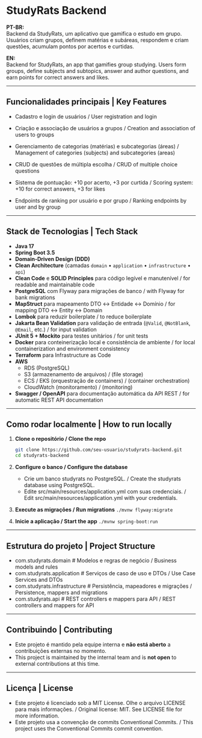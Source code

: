 # StudyRats Backend

**PT-BR:**  
Backend da StudyRats, um aplicativo que gamifica o estudo em grupo. Usuários criam grupos, definem matérias e subáreas, respondem e criam questões, acumulam pontos por acertos e curtidas.  

**EN:**  
Backend for StudyRats, an app that gamifies group studying. Users form groups, define subjects and subtopics, answer and author questions, and earn points for correct answers and likes.

---

## Funcionalidades principais | Key Features

- Cadastro e login de usuários  / User registration and login
  
- Criação e associação de usuários a grupos  / Creation and association of users to groups
  
- Gerenciamento de categorias (matérias) e subcategorias (áreas) / Management of categories (subjects) and subcategories (areas)
  
- CRUD de questões de múltipla escolha  / CRUD of multiple choice questions
  
- Sistema de pontuação: +10 por acerto, +3 por curtida  / Scoring system: +10 for correct answers, +3 for likes
  
- Endpoints de ranking por usuário e por grupo  / Ranking endpoints by user and by group

---

## Stack de Tecnologias | Tech Stack

- **Java 17**  
- **Spring Boot 3.5**
- **Domain-Driven Design (DDD)**  
- **Clean Architecture** (camadas `domain` • `application` • `infrastructure` • `api`)  
- **Clean Code** e **SOLID Principles** para código legível e manutenível  / for readable and maintainable code
- **PostgreSQL** com Flyway para migrações de banco / with Flyway for bank migrations  
- **MapStruct** para mapeamento DTO ↔ Entidade ↔ Domínio  / for mapping DTO ↔ Entity ↔ Domain
- **Lombok** para reduzir boilerplate  / to reduce boilerplate
- **Jakarta Bean Validation** para validação de entrada (`@Valid`, `@NotBlank`, `@Email`, etc.)  / for input validation
- **JUnit 5 + Mockito** para testes unitários  / for unit tests
- **Docker** para conteinerização local e consistência de ambiente  / for local containerization and environment consistency
- **Terraform** para Infrastructure as Code  
- **AWS**  
  - RDS (PostgreSQL)  
  - S3 (armazenamento de arquivos)  / (file storage)
  - ECS / EKS (orquestração de containers)  / (container orchestration)
  - CloudWatch (monitoramento)  / (monitoring)
- **Swagger / OpenAPI** para documentação automática da API REST / for automatic REST API documentation

---

## Como rodar localmente | How to run locally

1. **Clone o repositório / Clone the repo**
   ```bash
   git clone https://github.com/seu-usuario/studyrats-backend.git
   cd studyrats-backend

2. **Configure o banco / Configure the database**
   - Crie um banco studyrats no PostgreSQL. / Create the studyrats database using PostgreSQL.
   - Edite src/main/resources/application.yml com suas credenciais. / Edit src/main/resources/application.yml with your credentials.

3. **Execute as migrações / Run migrations**
  `./mvnw flyway:migrate`

4. **Inicie a aplicação / Start the app**
  `./mvnw spring-boot:run`

---

## Estrutura do projeto | Project Structure
  - com.studyrats.domain         # Modelos e regras de negócio / Business models and rules
  - com.studyrats.application    # Serviços de caso de uso e DTOs / Use Case Services and DTOs
  - com.studyrats.infrastructure # Persistência, mapeadores e migrações / Persistence, mappers and migrations
  - com.studyrats.api      # REST controllers e mappers para API / REST controllers and mappers for API

---

## Contribuindo | Contributing
  - Este projeto é mantido pela equipe interna e **não está aberto** a contribuições externas no momento.
  - This project is maintained by the internal team and is **not open** to external contributions at this time.

---

## Licença | License
  - Este projeto é licenciado sob a MIT License. Olhe o arquivo LICENSE para mais informações. / Original license: MIT. See LICENSE file for more information.
  - Este projeto usa a convenção de commits Conventional Commits. / This project uses the Conventional Commits commit convention.
  
